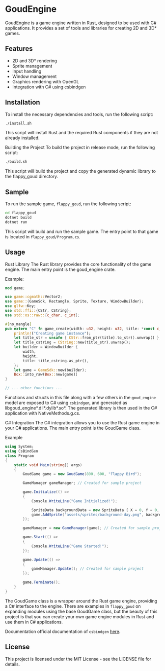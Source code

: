 # GoudEngine

GoudEngine is a game engine written in Rust, designed to be used with C# applications. It provides a set of tools and libraries for creating 2D and 3D\* games.

## Features

- 2D and 3D\* rendering
- Sprite management
- Input handling
- Window management
- Graphics rendering with OpenGL
- Integration with C# using csbindgen

## Installation

To install the necessary dependencies and tools, run the following script:

```sh
./install.sh
```

This script will install Rust and the required Rust components if they are not already installed.

Building the Project
To build the project in release mode, run the following script:

```sh
./build.sh
```

This script will build the project and copy the generated dynamic library to the flappy_goud directory.

## Sample

To run the sample game, `flappy_goud`, run the following script:

```sh
cd flappy_goud
dotnet build
dotnet run
```

This script will build and run the sample game. The entry point to that game is located in `flappy_goud/Program.cs`.

## Usage

Rust Library
The Rust library provides the core functionality of the game engine. The main entry point is the goud_engine crate.

Example:

```rust
mod game;

use game::cgmath::Vector2;
use game::{GameSdk, Rectangle, Sprite, Texture, WindowBuilder};
use glfw::Key;
use std::ffi::{CStr, CString};
use std::os::raw::{c_char, c_int};

#[no_mangle]
pub extern "C" fn game_create(width: u32, height: u32, title: *const c_char) -> *mut GameSdk {
    println!("Creating game instance");
    let title_str = unsafe { CStr::from_ptr(title).to_str().unwrap() };
    let title_cstring = CString::new(title_str).unwrap();
    let builder = WindowBuilder {
        width,
        height,
        title: title_cstring.as_ptr(),
    };
    let game = GameSdk::new(builder);
    Box::into_raw(Box::new(game))
}

// ... other functions ...
```

Functions and structs in this file along with a few others in the `goud_engine` model are exposed to C# using `csbindgen`, and generated as libgoud_engine*.dll*.dylib*.so*. The generated library is then used in the C# application with NativeMethods.g.cs.

C# Integration
The C# integration allows you to use the Rust game engine in your C# applications. The main entry point is the GoudGame class.

Example

```csharp
using System;
using CsBindGen
class Program
{
    static void Main(string[] args)
    {
        GoudGame game = new GoudGame(800, 600, "Flappy Bird");

        GameManager gameManager; // Created for sample project

        game.Initialize(() =>
        {
            Console.WriteLine("Game Initialized!");

            SpriteData backgroundData = new SpriteData { X = 0, Y = 0, ScaleX = 1, ScaleY = 1, Rotation = 0 };
            game.AddSprite("assets/sprites/background-day.png", backgroundData);
        });

        gameManager = new GameManager(game); // Created for sample project

        game.Start(() =>
        {
            Console.WriteLine("Game Started!");
        });

        game.Update(() =>
        {
            gameManager.Update(); // Created for sample project
        });

        game.Terminate();
    }
}
```

The GoudGame class is a wrapper around the Rust game engine, providing a C# interface to the engine. There are examples in `flappy_goud` on expanding modules using the base GoudGame class, but the beauty of this project is that you can create your own game engine modules in Rust and use them in C# applications.

Documentation
official documentation of `csbindgen` [here](https://github.com/mozilla/cbindgen).

## License

This project is licensed under the MIT License - see the LICENSE file for details.
